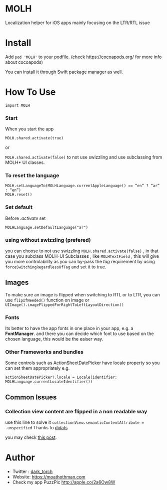 # MOLH
Localization helper for iOS apps mainly focusing on the LTR/RTL issue

# Install
Add `pod 'MOLH'` to your podfile. (check https://cocoapods.org/ for more info about cocoapods)

You can install it through Swift package manager as well.

# How To Use 
`import MOLH`

### Start
When you start the app

`MOLH.shared.activate(true)` 

or 

`MOLH.shared.activate(false)` to not use swizzling and use subclassing from MOLH* UI classes.

### To reset the language

```
MOLH.setLanguageTo(MOLHLanguage.currentAppleLanguage() == “en” ? “ar” : “en”)
MOLH.reset()
```

### Set default 
Before *.activate* set

`MOLHLanguage.setDefaultLanguage("ar")`

### using without swizzling (prefered)
you can choose to not use swizzling `MOLH.shared.activate(false)` , in that case you subclass MOLH-UI Subclasses , like `MOLHTextField` , this will give you more controlability as you can by-pass the *tag* requirement by using `forceSwitchingRegardlessOfTag` and set it to true.

## Images
To make sure an image is flipped when switching to RTL or to LTR, you can use `flipIfNeeded()` function on image or `UIImage().imageFlippedForRightToLeftLayoutDirection()`

### Fonts
Its better to have the app fonts in one place in your app, e.g. a **FontManager**. and there you can decide which font to use based on the chosen language, this would be the eaiser way. 

### Other Frameworks and bundles
Some controls such as ActionSheetDatePicker have locale property so you can set them appropriately e.g.

`actionSheetDatePicker?.locale = Locale(identifier: MOLHLanguage.currentLocaleIdentifier())`

## Common Issues
### Collection view content are flipped in a non readable way
use this line to solve it 
`collectionView.semanticContentAttribute = .unspecified`
Thanks to [didats](https://github.com/didats)

you may check [this post](https://medium.com/@dark_torch/working-with-localization-in-swift-part-2-e7c8a660eb2a).


# Author 
 * Twitter : [dark_torch](https://twitter.com/dark_torch)
 * Website: https://moathothman.com
 * Check my app PuzzPic http://apple.co/2a6Ow8W
 
